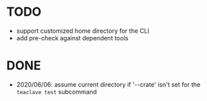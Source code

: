 # TODO

- support customized home directory for the CLI
- add pre-check against dependent tools

# DONE
- 2020/06/06: assume current directory if '--crate' isn't set for the `teaclave test` subcommand
